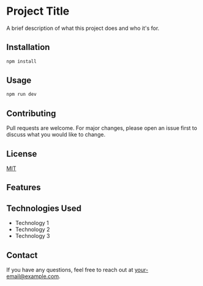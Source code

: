# Project Title

A brief description of what this project does and who it's for.

## Installation

```bash
npm install
```

## Usage

```bash
npm run dev
```

## Contributing

Pull requests are welcome. For major changes, please open an issue first to discuss what you would like to change.

## License

[MIT](https://choosealicense.com/licenses/mit/)

## Features

## Technologies Used

- Technology 1
- Technology 2
- Technology 3

## Contact

If you have any questions, feel free to reach out at [your-email@example.com](mailto:your-email@example.com).
